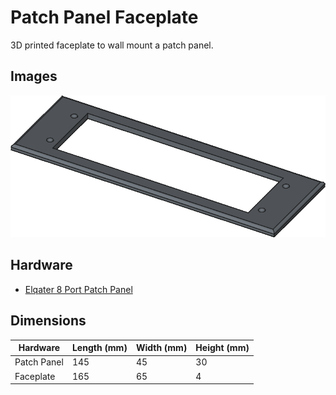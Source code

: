 # Patch Panel Faceplate

3D printed faceplate to wall mount a patch panel.

## Images

![Isometric](Patch-Panel-Faceplate-Isometric.webp)

## Hardware

- [Elqater 8 Port Patch Panel](https://www.amazon.com.au/dp/B0DBQ9YD91)

## Dimensions

| Hardware          | Length (mm) | Width (mm) | Height (mm) |
|-------------------|-------------|------------|-------------|
| Patch Panel       |         145 |         45 |          30 |
| Faceplate         |         165 |         65 |           4 |
